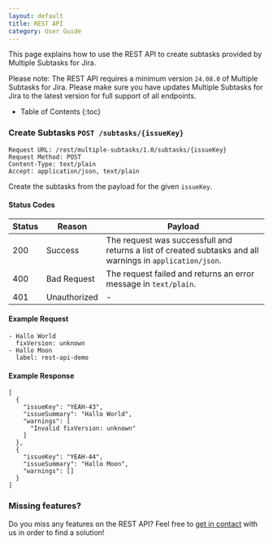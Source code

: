 ```yaml
---
layout: default
title: REST API
category: User Guide
---
```


This page explains how to use the REST API to create subtasks provided by Multiple Subtasks for Jira.

Please note:
The REST API requires a minimum version `24.08.0` of Multiple Subtasks for Jira.
Please make sure you have updates Multiple Subtasks for Jira to the latest version for full support of all endpoints.

* Table of Contents
{:toc}

### Create Subtasks `POST /subtasks/{issueKey}`

    Request URL: /rest/multiple-subtasks/1.0/subtasks/{issueKey}
    Request Method: POST
    Content-Type: text/plain
    Accept: application/json, text/plain

Create the subtasks from the payload for the given `issueKey`.

#### Status Codes

| Status | Reason       | Payload                                                                                                    |
|--------|--------------|------------------------------------------------------------------------------------------------------------|
| 200    | Success      | The request was successfull and returns a list of created subtasks and all warnings in `application/json`. |
| 400    | Bad Request  | The request failed and returns an error message in `text/plain`.                                           |
| 401    | Unauthorized | -                                                                                                          |

#### Example Request

    - Hallo World
      fixVersion: unknown
    - Hallo Moon
      label: rest-api-demo

#### Example Response

    [
      {
        "issueKey": "YEAH-43",
        "issueSummary": "Hallo World",
        "warnings": [
          "Invalid fixVersion: unknown"
        ]
      },
      {
        "issueKey": "YEAH-44",
        "issueSummary": "Hallo Moon",
        "warnings": []
      }
    ]

### Missing features?

Do you miss any features on the REST API?
Feel free to [get in contact](/support) with us in order to find a solution!
